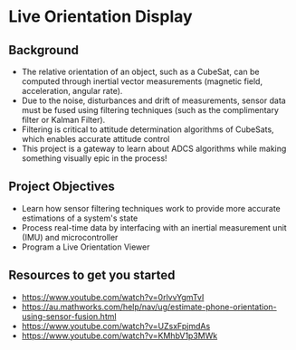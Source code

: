 # Live Orientation Display

## Background
- The relative orientation of an object, such as a CubeSat, can be computed through inertial vector measurements (magnetic field, acceleration, angular rate).
- Due to the noise, disturbances and drift of measurements, sensor data must be fused using filtering techniques (such as the complimentary filter or Kalman Filter).
- Filtering is critical to attitude determination algorithms of CubeSats, which enables accurate attitude control
- This project is a gateway to learn about ADCS algorithms while making something visually epic in the process!

## Project Objectives
- Learn how sensor filtering techniques work to provide more accurate estimations of a system's state
- Process real-time data by interfacing with an inertial measurement unit (IMU) and microcontroller
- Program a Live Orientation Viewer

## Resources to get you started
- https://www.youtube.com/watch?v=0rlvvYgmTvI
- https://au.mathworks.com/help/nav/ug/estimate-phone-orientation-using-sensor-fusion.html
- https://www.youtube.com/watch?v=UZsxFpjmdAs
- https://www.youtube.com/watch?v=KMhbV1p3MWk

